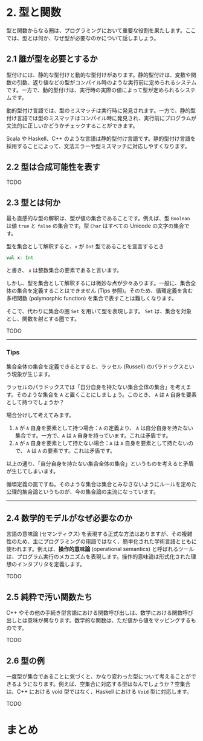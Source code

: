# 2. 型と関数

型と関数からなる圏は、プログラミングにおいて重要な役割を果たします。ここでは、型とは何か、なぜ型が必要なのかについて話しましょう。

## 2.1 誰が型を必要とするか

型付けには、静的な型付けと動的な型付けがあります。静的型付けは、変数や関数の引数、返り値などの型がコンパイル時のような実行前に定められるシステムです。一方で、動的型付けは、実行時の実際の値によって型が定められるシステムです。

動的型付け言語では、型のミスマッチは実行時に発見されます。一方で、静的型付け言語では型のミスマッチはコンパイル時に発見され、実行前にプログラムが文法的に正しいかどうかチェックすることができます。

Scala や Haskell、C++ のような言語は静的型付け言語です。静的型付け言語を採用することによって、文法エラーや型ミスマッチに対応しやすくなります。

## 2.2 型は合成可能性を表す

TODO

## 2.3 型とは何か

最も直感的な型の解釈は、型が値の集合であることです。例えば、型 `Boolean` は値 `true` と `false` の集合です。型 `Char` はすべての Unicode の文字の集合です。

型を集合として解釈すると、`x` が `Int` 型であることを宣言するとき

```scala
val x: Int
```

と書き、 `x` は整数集合の要素であると言います。

しかし、型を集合として解釈するには微妙な点が少々あります。一般に、集合全体の集合を定義することはできません (Tips 参照)。そのため、循環定義を含む多相関数 (polymorphic function) を集合で表すことは難しくなります。

そこで、代わりに集合の圏 `Set` を用いて型を表現します。 `Set`  は、集合を対象とし、関数を射とする圏です。

TODO

---
### Tips
集合全体の集合を定義できるとすると、ラッセル (Russell) のパラドックスという現象が生じます。

ラッセルのパラドックスでは「自分自身を持たない集合全体の集合」を考えます。そのような集合を `A` と置くことにしましょう。このとき、 `A` は `A` 自身を要素として持つでしょうか？

場合分けして考えてみます。

1. `A` が `A` 自身を要素として持つ場合：`A` の定義より、 `A` は自分自身を持たない集合です。一方で、`A` は `A` 自身を持っています。これは矛盾です。
2. `A` が `A` 自身を要素として持たない場合：`A` は `A` 自身を要素として持たないので、 `A` は `A` の要素です。これは矛盾です。

以上の通り、「自分自身を持たない集合全体の集合」というものを考えると矛盾が生じてしまいます。

循環定義の罠ですね。そのような集合は集合とみなさないようにルールを定めた公理的集合論というものが、今の集合論の主流になっています。

---


## 2.4 数学的モデルがなぜ必要なのか

言語の意味論 (セマンティクス) を表現する正式な方法はありますが、その複雑性のため、主にプログラミングの用語ではなく、簡単化された学術言語とともに使われます。例えば、**操作的意味論** (operational semantics) と呼ばれるツールは、プログラム実行のメカニズムを表現します。操作的意味論は形式化された理想のインタプリタを定義します。

TODO

## 2.5 純粋で汚い関数たち

C++ やその他の手続き型言語における関数呼び出しは、数学における関数呼び出しとは意味が異なります。数学的な関数は、ただ値から値をマッピングするものです。

TODO

## 2.6 型の例

一度型が集合であることに気づくと、かなり変わった型について考えることができるようになります。例えば、空集合に対応する型はなんでしょうか？空集合は、C++ における void 型ではなく、Haskell における `Void` 型に対応します。

TODO

# まとめ